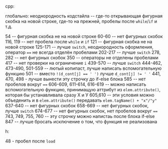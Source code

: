 cpp:

глобально:
неоднородность кодстайла -- где-то открывающая фигурная скобка на новой строке, где-то на прежней, пробелы после `while`/`if` и т.д.

54 -- фигурная скобка не на новой строке
60-60 -- нет фигурных скобок
116, 119 -- нет пробела после `while` и `if`
121 -- фигурная скобка не на новой строке
125-171 -- лучше `switch`, неоднородность оформления, оператор `==` не всегда отделён пробелами
202-217 -- лучше `switch`
278, 282 -- нет фигурных скобок
350 -- операторы не отделены пробелами
417 -- нет проверки на ограничение `i`
439-570 -- лучше `switch`
444-462, 473-490, 501-559 -- лютый копипаст, лучше написать вспомогательную функцию
501 -- вместо `!(d_cont[j] == ' ')` лучше `d_cont[j] != ' '`
441, 470, 498 - лучше вынести эту строчку до if-else блока
585 -- нет пробелов вокруг `==`
606-609, 611-614, 616-619 -- можно написать вспомогательную функцию, принимащую аттрибут из `elem.attribute()`, которая бы устанавливала сразу Х и У
605,610 -- эти условия можно объеденить и в `elem.attribute()` передавать `elem.tagName() + "x"/"y"`
637-640 -- нет фигурных скобок
658-669 -- нет фигурных скобок, лучше `switch`
674-677 -- нет фигурных скобок, нет пробелов вокруг `==`
743, 749, 755, 760 -- эту строчку можно напистаь после блока if-else
847 -- лучше бросать исключение о том, что функция не реализована


h:

48 - пробел после `load`

